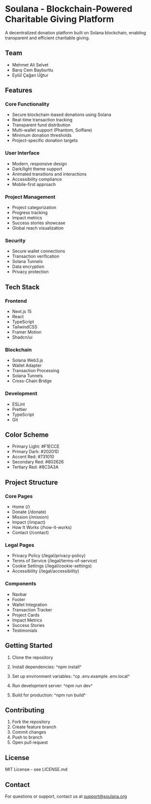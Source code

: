 # Soulana - Blockchain-Powered Charitable Giving Platform

A decentralized donation platform built on Solana blockchain, enabling transparent and efficient charitable giving.

## Team

- Mehmet Ali Selvet
- Barış Cem Bayburtlu  
- Eylül Çağan Uğtur

## Features

### Core Functionality
- Secure blockchain-based donations using Solana
- Real-time transaction tracking
- Transparent fund distribution
- Multi-wallet support (Phantom, Solflare)
- Minimum donation thresholds
- Project-specific donation targets

### User Interface
- Modern, responsive design
- Dark/light theme support
- Animated transitions and interactions
- Accessibility compliance
- Mobile-first approach

### Project Management
- Project categorization
- Progress tracking
- Impact metrics
- Success stories showcase
- Global reach visualization

### Security
- Secure wallet connections
- Transaction verification
- Solana Tunnels
- Data encryption
- Privacy protection

## Tech Stack

### Frontend
- Next.js 15
- React
- TypeScript
- TailwindCSS
- Framer Motion
- Shadcn/ui

### Blockchain
- Solana Web3.js
- Wallet Adapter
- Transaction Processing
- Solana Tunnels
- Cross-Chain Bridge
### Development
- ESLint
- Prettier
- TypeScript
- Git

## Color Scheme
- Primary Light: #F1ECCE
- Primary Dark: #20201D
- Accent Red: #731010
- Secondary Red: #802626
- Tertiary Red: #8C3A3A

## Project Structure

### Core Pages
- Home (/)
- Donate (/donate)
- Mission (/mission)
- Impact (/impact)
- How It Works (/how-it-works)
- Contact (/contact)

### Legal Pages
- Privacy Policy (/legal/privacy-policy)
- Terms of Service (/legal/terms-of-service)
- Cookie Settings (/legal/cookie-settings)
- Accessibility (/legal/accessibility)

### Components
- Navbar
- Footer
- Wallet Integration
- Transaction Tracker
- Project Cards
- Impact Metrics
- Success Stories
- Testimonials

## Getting Started

1. Clone the repository
2. Install dependencies:
   ^npm install^

3. Set up environment variables:
   ^cp .env.example .env.local^

4. Run development server:
   ^npm run dev^

5. Build for production:
   ^npm run build^

## Contributing

1. Fork the repository
2. Create feature branch
3. Commit changes
4. Push to branch
5. Open pull request

## License

MIT License - see LICENSE.md

## Contact

For questions or support, contact us at support@soulana.org